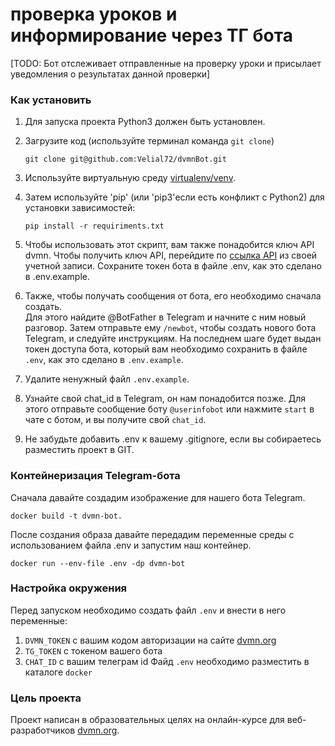 # проверка уроков и информирование через ТГ бота

[TODO: Бот отслеживает отправленные на проверку уроки и присылает уведомления о результатах данной проверки]

### Как установить

1. Для запуска проекта Python3 должен быть установлен.

2. Загрузите код (используйте терминал команда `git clone`)
   ```console
   git clone git@github.com:Velial72/dvmnBot.git
   ```

3. Используйте виртуальную среду [virtualenv/venv](https://docs.python.org/3/library/venv.html).

4. Затем используйте 'pip' (или 'pip3'если есть конфликт с Python2) для установки зависимостей:

   ```
   pip install -r requiriments.txt
   ```
5. Чтобы использовать этот скрипт, вам также понадобится ключ API dvmn. Чтобы получить ключ API, перейдите по [ссылка API](https://dvmn.org/api/docs/) из своей учетной записи. Сохраните токен бота в файле .env, как это сделано в .env.example.

6. Также, чтобы получать сообщения от бота, его необходимо сначала создать.<br>
    Для этого найдите @BotFather в Telegram и начните с ним новый разговор. Затем отправьте ему `/newbot`, чтобы создать нового бота Telegram, и следуйте инструкциям. На последнем шаге будет выдан токен доступа бота, который вам необходимо сохранить в файле `.env`, как это сделано в `.env.example`.

7. Удалите ненужный файл `.env.example`.

8. Узнайте свой chat_id в Telegram, он нам понадобится позже. Для этого отправьте сообщение боту `@userinfobot` или нажмите `start` в чате с ботом, и вы получите свой `chat_id`.

9. Не забудьте добавить .env к вашему .gitignore, если вы собираетесь разместить проект в GIT.
### Контейнеризация Telegram-бота

Сначала давайте создадим изображение для нашего бота Telegram.
    
  ```console
  docker build -t dvmn-bot.
  ```
После создания образа давайте передадим переменные среды с использованием файла .env и запустим наш контейнер.
  ```
  docker run --env-file .env -dp dvmn-bot
  ```

### Настройка окружения

Перед запуском необходимо создать файл ```.env``` и внести в него переменные:
1. `DVMN_TOKEN` с вашим кодом авторизации на сайте [dvmn.org](https://dvmn.org/)
2. `TG_TOKEN` с токеном вашего бота
3. `CHAT_ID` с вашим телеграм id
Файд ```.env``` необходимо разместить в каталоге `docker`
### Цель проекта

Проект написан в образовательных целях на онлайн-курсе для веб-разработчиков [dvmn.org](https://dvmn.org/).
